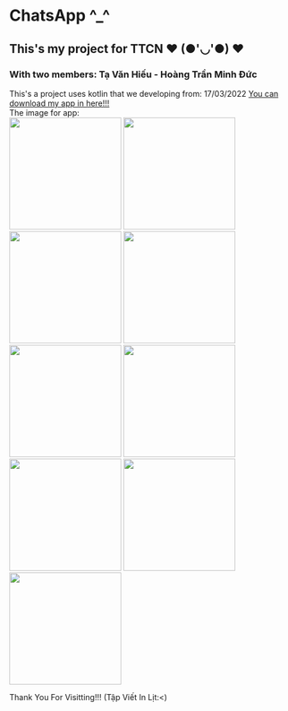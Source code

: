 # ChatsApp ^_^
## This's my project for TTCN ❤️ (●'◡'●) ❤️
### With two members: Tạ Văn Hiếu - Hoàng Trần Minh Đức
This's a project uses kotlin that we developing from: 17/03/2022
[You can download my app in here!!!](https://drive.google.com/file/d/13F0tKBHIQdhTeixJ9dCWsl1w8JWOBms2/view?usp=sharing) <br/>
The image for app: <br/>
<img src="https://user-images.githubusercontent.com/71754731/175779598-fb5359fc-ce2b-48a1-8116-0231c14108d6.png" width="200" />
<img src="https://user-images.githubusercontent.com/71754731/175779609-1a90807a-7237-407c-9a8b-40aa651bad57.png" width="200" />
<img src="https://user-images.githubusercontent.com/71754731/175779616-56e967b8-7ca5-43c2-bd58-0fdbcb2821d9.png" width="200" />
<img src="https://user-images.githubusercontent.com/71754731/175779622-2c8f3b2e-8488-45e8-b52b-75ee92fd7b40.png" width="200" />
<img src="https://user-images.githubusercontent.com/71754731/175779627-2df365b4-ea62-4670-a6bd-1800dd56cf15.png" width="200" />
<img src="https://user-images.githubusercontent.com/71754731/175779819-6dfb8463-5a44-4d7a-bddf-89fdd8ffb454.png" width="200" />
<img src="https://user-images.githubusercontent.com/71754731/175779647-c637c714-d4f3-44d6-9648-22cfb52d76b3.png" width="200" />
<img src="https://user-images.githubusercontent.com/71754731/175779630-e1a081b3-e523-45f7-879f-fdefdc5e329f.png" width="200" />
<img src="https://user-images.githubusercontent.com/71754731/175779640-a27aa6fe-e76c-492a-9dda-55873f36c794.png" width="200" />

Thank You For Visitting!!! (Tập Viết In Lịt:<)
